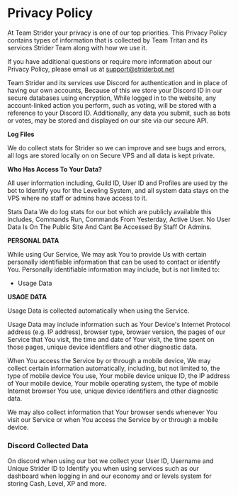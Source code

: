 # Privacy Policy

At Team Strider your privacy is one of our top priorities. This Privacy Policy contains types of information that is collected by Team Tritan and its services Strider Team along with how we use it.

If you have additional questions or require more information about our Privacy Policy, please email us at support@striderbot.net

Team Strider and its services use Discord for authentication and in place of having our own accounts, Because of this we store your Discord ID in our secure databases using encryption, While logged in to the website, any account-linked action you perform, such as voting, will be stored with a reference to your Discord ID. Additionally, any data you submit, such as bots or votes, may be stored and displayed on our site via our secure API.

**Log Files**

We do collect stats for Strider so we can improve and see bugs and errors, all logs are stored locally on on Secure VPS and all data is kept private.

**Who Has Access To Your Data?**

 All user information including, Guild ID, User ID and Profiles are used by the bot to Identify you for the Leveling System, and all system data stays on the VPS where no staff or admins have access to it.

Stats Data We do log stats for our bot which are publicly available this includes, Commands Run, Commands From Yesterday, Active User. No User Data Is On The Public Site And Cant Be Accessed By Staff Or Admins.

**PERSONAL DATA**

While using Our Service, We may ask You to provide Us with certain personally identifiable information that can be used to contact or identify You. Personally identifiable information may include, but is not limited to:

* Usage Data

**USAGE DATA**

Usage Data is collected automatically when using the Service.

Usage Data may include information such as Your Device's Internet Protocol address \(e.g. IP address\), browser type, browser version, the pages of our Service that You visit, the time and date of Your visit, the time spent on those pages, unique device identifiers and other diagnostic data.

When You access the Service by or through a mobile device, We may collect certain information automatically, including, but not limited to, the type of mobile device You use, Your mobile device unique ID, the IP address of Your mobile device, Your mobile operating system, the type of mobile Internet browser You use, unique device identifiers and other diagnostic data.

We may also collect information that Your browser sends whenever You visit our Service or when You access the Service by or through a mobile device.

### Discord Collected Data

On discord when using our bot we collect your User ID, Username and Unique Strider ID to Identify you when using services such as our dashboard when logging in and our economy and or levels system for storing Cash, Level, XP and more.   


